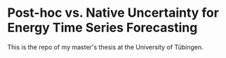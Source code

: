 # Post-hoc vs. Native Uncertainty for Energy Time Series Forecasting

This is the repo of my master's thesis at the University of Tübingen.

